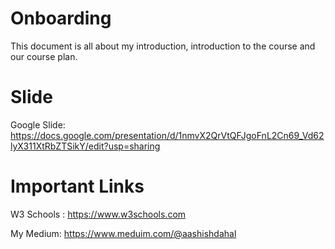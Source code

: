 # Onboarding
This document is all about my introduction, introduction to the course and our course plan. 

# Slide
Google Slide: https://docs.google.com/presentation/d/1nmvX2QrVtQFJgoFnL2Cn69_Vd62lyX311XtRbZTSikY/edit?usp=sharing

# Important Links
W3 Schools : https://www.w3schools.com <br/>

My Medium: https://www.meduim.com/@aashishdahal
